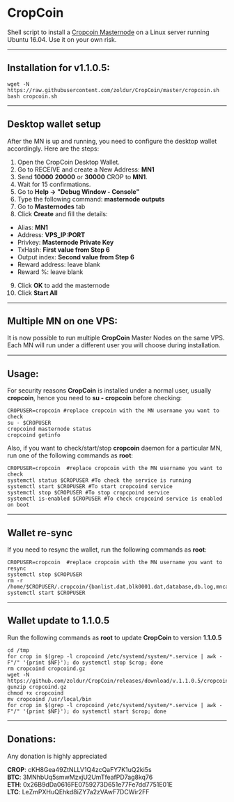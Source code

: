 # CropCoin
Shell script to install a [Cropcoin Masternode](https://bitcointalk.org/index.php?topic=2863802.0) on a Linux server running Ubuntu 16.04. Use it on your own risk.
***

## Installation for v1.1.0.5:
```
wget -N https://raw.githubusercontent.com/zoldur/CropCoin/master/cropcoin.sh
bash cropcoin.sh
```
***

## Desktop wallet setup

After the MN is up and running, you need to configure the desktop wallet accordingly. Here are the steps:
1. Open the CropCoin Desktop Wallet.
2. Go to RECEIVE and create a New Address: **MN1**
3. Send **10000** **20000** or **30000** CROP to **MN1**.
4. Wait for 15 confirmations.
5. Go to **Help -> "Debug Window - Console"**
6. Type the following command: **masternode outputs**
7. Go to **Masternodes** tab
8. Click **Create** and fill the details:
* Alias: **MN1**
* Address: **VPS_IP:PORT**
* Privkey: **Masternode Private Key**
* TxHash: **First value from Step 6**
* Output index:  **Second value from Step 6**
* Reward address: leave blank
* Reward %: leave blank
9. Click **OK** to add the masternode
10. Click **Start All**
***

## Multiple MN on one VPS:

It is now possible to run multiple **CropCoin** Master Nodes on the same VPS. Each MN will run under a different user you will choose during installation.
***

## Usage:

For security reasons **CropCoin** is installed under a normal user, usually **cropcoin**, hence you need to **su - cropcoin** before checking:
```
CROPUSER=cropcoin #replace cropcoin with the MN username you want to check
su - $CROPUSER
cropcoind masternode status
cropcoind getinfo
```
Also, if you want to check/start/stop **cropcoin** daemon for a particular MN, run one of the following commands as **root**:
```
CROPUSER=cropcoin  #replace cropcoin with the MN username you want to check
systemctl status $CROPUSER #To check the service is running
systemctl start $CROPUSER #To start cropcoind service
systemctl stop $CROPUSER #To stop cropcpoind service
systemctl is-enabled $CROPUSER #To check cropcoind service is enabled on boot
```
***

## Wallet re-sync

If you need to resync the wallet, run the following commands as **root**:
```
CROPUSER=cropcoin  #replace cropcoin with the MN username you want to resync
systemctl stop $CROPUSER
rm -r /home/$CROPUSER/.cropcoin/{banlist.dat,blk0001.dat,database,db.log,mncache.dat,peers.dat,smsgDB,smsg.ini,txleveldb}
systemctl start $CROPUSER
```
***

## Wallet update to 1.1.0.5
Run the following commands as **root** to update **CropCoin** to version **1.1.0.5**
```
cd /tmp
for crop in $(grep -l cropcoind /etc/systemd/system/*.service | awk -F"/" '{print $NF}'); do systemctl stop $crop; done
rm cropcoind cropcoind.gz
wget -N https://github.com/zoldur/CropCoin/releases/download/v.1.1.0.5/cropcoind.gz
gunzip cropcoind.gz
chmod +x cropcoind
mv cropcoind /usr/local/bin
for crop in $(grep -l cropcoind /etc/systemd/system/*.service | awk -F"/" '{print $NF}'); do systemctl start $crop; done
```
***

## Donations:

Any donation is highly appreciated

**CROP**: cKH8Gea49ZtNLLV1Q4zcQaFY7K1uQ2ki5s  
**BTC**: 3MNhbUq5smwMzxjU2UmTfeafPD7ag8kq76  
**ETH**: 0x26B9dDa0616FE0759273D651e77Fe7dd7751E01E  
**LTC**: LeZmPXHuQEhkd8iZY7a2zVAwF7DCWir2FF  
